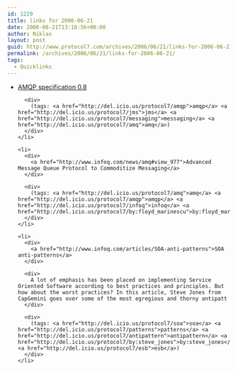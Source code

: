 ```yaml
---
id: 1229
title: links for 2006-06-21
date: 2006-06-21T13:18:56+00:00
author: Niklas
layout: post
guid: http://www.protocol7.com/archives/2006/06/21/links-for-2006-06-21/
permalink: /archives/2006/06/21/links-for-2006-06-21/
tags:
  - Quicklinks
---
```

<div class='microid-a5455cc817a4eda2d91e48621b6e5b3612c4bfd6'>
  <ul>
    <li>
      <div>
        <a href="http://www.twiststandards.org/tiki-download_file.php?fileId=226">AMQP specification 0.8</a>
      </div>
      
      <div>
        (tags: <a href="http://del.icio.us/protocol7/amqp">amqp</a> <a href="http://del.icio.us/protocol7/jms">jms</a> <a href="http://del.icio.us/protocol7/messaging">messaging</a> <a href="http://del.icio.us/protocol7/amq">amq</a>)
      </div>
    </li>
    
    <li>
      <div>
        <a href="http://www.infoq.com/news/amq#view_977">Advanced Message Queue Protocol to Commoditize Messaging</a>
      </div>
      
      <div>
        (tags: <a href="http://del.icio.us/protocol7/amq">amq</a> <a href="http://del.icio.us/protocol7/amqp">amqp</a> <a href="http://del.icio.us/protocol7/infoq">infoq</a> <a href="http://del.icio.us/protocol7/by:floyd_marinescu">by:floyd_marinescu</a>)
      </div>
    </li>
    
    <li>
      <div>
        <a href="http://www.infoq.com/articles/SOA-anti-patterns">SOA anti-patterns</a>
      </div>
      
      <div>
        A lot of emphasis has been placed on implementing Service Oriented Software according to best practices and principles. But how about the worst practices? In this article, Steve Jones from CapGemini goes over some of the most egregious and thorny antipatt
      </div>
      
      <div>
        (tags: <a href="http://del.icio.us/protocol7/soa">soa</a> <a href="http://del.icio.us/protocol7/patterns">patterns</a> <a href="http://del.icio.us/protocol7/antipattern">antipattern</a> <a href="http://del.icio.us/protocol7/by:steve_jones">by:steve_jones</a> <a href="http://del.icio.us/protocol7/esb">esb</a>)
      </div>
    </li>
  </ul>
</div>